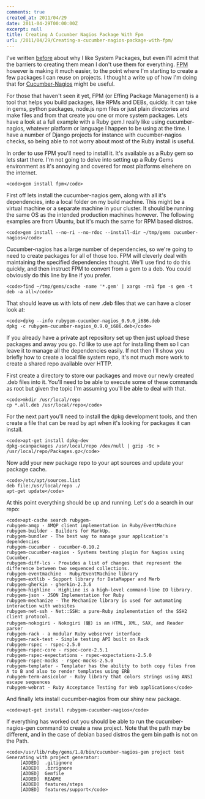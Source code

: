 ```yaml
---
comments: true
created_at: 2011/04/29
date: 2011-04-29T00:00:00Z
excerpt: null
title: Creating A Cucumber Nagios Package With Fpm
url: /2011/04/29/Creating-a-cucumber-nagios-package-with-fpm/
---
```


I've written [before](http://morethanseven.net/2011/01/16/Why-developers-should-care-about-system-packages.html) about why I like System Packages, but even I'll admit that the barriers to creating them mean I don't use them for everything. [FPM](https://github.com/jordansissel/fpm) however is making it much easier, to the point where I'm starting to create a few packages I can reuse on projects. I thought a write up of how I'm doing that for [Cucumber-Nagios](http://cucumber-nagios.org/) might be useful.

For those that haven't seen it yet, FPM (or Effing Package Management) is a tool that helps you build packages, like RPMs and DEBs, quickly. It can take in gems, python packages, node.js npm files or just plain directories and make files and from that create you one or more system packages. Lets have a look at a full example with a Ruby gem.I really like using cucumber-nagios, whatever platform or language I happen to be using at the time. I have a number of Django projects for instance with cucumber-nagios checks, so being able to not worry about most of the Ruby install is useful.

In order to use FPM you'll need to install it. It's available as a Ruby gem so lets start there. I'm not going to delve into setting up a Ruby Gems environment as it's annoying and covered for most platforms elsehere on the internet.

    <code>gem install fpm</code>

First off lets install the cucumber-nagios gem, along with all it's dependencies, into a local folder on my build machine. This might be a virtual machine or a separate machine in your cluster. It should be running the same OS as the intended production machines however. The following examples are from Ubuntu, but it's much the same for RPM based distros.

    <code>gem install --no-ri --no-rdoc --install-dir ~/tmp/gems cucumber-nagios</code>

Cucumber-nagios has a large number of dependencies, so we're going to need to create packages for all of those too. FPM will cleverly deal with maintaining the specified dependencies thought. We'll use find to do this quickly, and then instruct FPM to convert from a gem to a deb. You could obviously do this line by line if you prefer.

    <code>find ~/tmp/gems/cache -name '*.gem' | xargs -rn1 fpm -s gem -t deb -a all</code>

That should leave us with lots of new .deb files that we can have a closer look at:

    <code>dpkg --info rubygem-cucumber-nagios_0.9.0_i686.deb
    dpkg -c rubygem-cucumber-nagios_0.9.0_i686.deb</code>

If you already have a private apt repository set up then just upload these packages and away you go. I'd like to use apt for installing them so I can leave it to manage all the dependencies easily. If not then I'll show you briefly how to create a local file system repo, it's not much more work to create a shared repo available over HTTP.

First create a directory to store our packages and move our newly created .deb files into it. You'll need to be able to execute some of these commands as root but given the topic I'm assuming you'll be able to deal with that.

    <code>mkdir /usr/local/repo
    cp *.all.deb /usr/local/repo</code>

For the next part you'll need to install the dpkg development tools, and then create a file that can be read by apt when it's looking for packages it can install.

    <code>apt-get install dpkg-dev
    dpkg-scanpackages /usr/local/repo /dev/null | gzip -9c > /usr/local/repo/Packages.gz</code>

Now add your new package repo to your apt sources and update your package cache.

    <code>/etc/apt/sources.list
    deb file:/usr/local/repo ./
    apt-get update</code>

At this point everything should be up and running. Let's do a search in our repo:

    <code>apt-cache search rubygem-
    rubygem-amqp - AMQP client implementation in Ruby/EventMachine
    rubygem-builder - Builders for MarkUp.
    rubygem-bundler - The best way to manage your application's dependencies
    rubygem-cucumber - cucumber-0.10.2
    rubygem-cucumber-nagios - Systems testing plugin for Nagios using Cucumber.
    rubygem-diff-lcs - Provides a list of changes that represent the difference between two sequenced collections.
    rubygem-eventmachine - Ruby/EventMachine library
    rubygem-extlib - Support library for DataMapper and Merb
    rubygem-gherkin - gherkin-2.3.6
    rubygem-highline - HighLine is a high-level command-line IO library.
    rubygem-json - JSON Implementation for Ruby
    rubygem-mechanize - The Mechanize library is used for automating interaction with websites
    rubygem-net-ssh - Net::SSH: a pure-Ruby implementation of the SSH2 client protocol.
    rubygem-nokogiri - Nokogiri (鋸) is an HTML, XML, SAX, and Reader parser
    rubygem-rack - a modular Ruby webserver interface
    rubygem-rack-test - Simple testing API built on Rack
    rubygem-rspec - rspec-2.5.0
    rubygem-rspec-core - rspec-core-2.5.1
    rubygem-rspec-expectations - rspec-expectations-2.5.0
    rubygem-rspec-mocks - rspec-mocks-2.5.0
    rubygem-templater - Templater has the ability to both copy files from A to B and also to render templates using ERB
    rubygem-term-ansicolor - Ruby library that colors strings using ANSI escape sequences
    rubygem-webrat - Ruby Acceptance Testing for Web applications</code>

And finally lets install cucumber-nagios from our shiny new package.

    <code>apt-get install rubygem-cucumber-nagios</code>

If everything has worked out you should be able to run the cucumber-nagios-gen command to create a new project. Note that the path may be different, and in the case of debian based distros the gem bin path is not on the Path.

    <code>/usr/lib/ruby/gems/1.8/bin/cucumber-nagios-gen project test
    Generating with project generator:
         [ADDED]  .gitignore
         [ADDED]  .bzrignore
         [ADDED]  Gemfile
         [ADDED]  README
         [ADDED]  features/steps
         [ADDED]  features/support</code>
